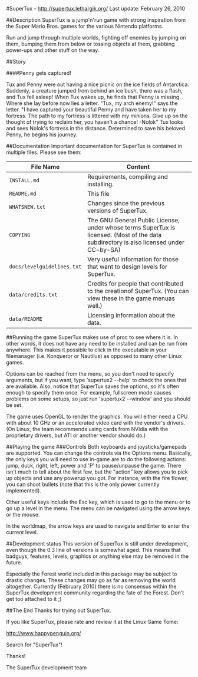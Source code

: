 #SuperTux - <http://supertux.lethargik.org/>
Last update: February 26, 2010

##Description
  SuperTux is a jump'n'run game with strong inspiration from the
  Super Mario Bros. games for the various Nintendo platforms.

  Run and jump through multiple worlds, fighting off enemies by jumping
  on them, bumping them from below or tossing objects at them, grabbing
  power-ups and other stuff on the way.


##Story

####Penny gets captured!

Tux and Penny were out having a nice picnic on the ice fields of Antarctica.
Suddenly, a creature jumped from behind an ice bush, there was a flash, and
Tux fell asleep!
When Tux wakes up, he finds that Penny is missing. Where she lay before now
lies a letter. "Tux, my arch enemy!" says the letter. "I have captured your
beautiful Penny and have taken her to my fortress. The path to my fortress
is littered with my minions. Give up on the thought of trying to reclaim
her, you haven't a chance! -Nolok"
Tux looks and sees Nolok's fortress in the distance. Determined to save his
beloved Penny, he begins his journey.


##Documentation
Important documentation for SuperTux is contained in multiple files.
Please see them:

File Name     | Content
------------- | -------------
`INSTALL.md`     | Requirements, compiling and installing.
`README.md`   | This file
`WHATSNEW.txt` | Changes since the previous versions of SuperTux.
`COPYING`     | The GNU General Public License, under whose terms SuperTux is licensed. (Most of the data subdirectory is also licensed under CC-by-SA)
`docs/levelguidelines.txt` | Very useful information for those that want to design levels for SuperTux.
`data/credits.txt` | Credits for people that contributed to the creationof SuperTux. (You can view these in the game menuas well.)
`data/README` | Licensing information about the data.



##Running the game
  SuperTux makes use of proc to see where it is. In other words, it does not
  have any need to be installed and can be run from anywhere. This makes
  it possible to click in the executable in your filemanager (i.e. Konqueror or
  Nautilus) as opposed to many other Linux games.

  Options can be reached from the menu, so you don't need to specify arguments,
  but if you want, type 'supertux2 --help' to check the ones that are available.
  Also, notice that SuperTux saves the options, so it's often enough to
  specify them once. For example, fullscreen mode causes problems on some setups,
  so just run 'supertux2 --window' and you should be set.

  The game uses OpenGL to render the graphics. You will either need a CPU
  with about 10 GHz or an accelerated video card with the vendor's drivers.
  (On Linux, the team recommends using cards from NVidia with the proprietary
  drivers, but ATI or another vendor should do.)


##Playing the game
###Controls
  Both keyboards and joysticks/gamepads are supported. You can change the
  controls via the Options menu. Basically, the only keys you will need to
  use in-game are to do the following actions: jump, duck, right, left, power
  and 'P' to pause/unpause the game. There isn't much to tell about the first
  few, but the "action" key allows you to pick up objects and use any powerup
  you got. For instance, with the fire flower, you can shoot bullets (note
  that this is the only power currently implemented).

  Other useful keys include the Esc key, which is used to go to the menu or
  to go up a level in the menu. The menu can be navigated using the arrow
  keys or the mouse.

  In the worldmap, the arrow keys are used to navigate and Enter to enter
  the current level.


##Development status
  This version of SuperTux is still under development, even though the
  0.3 line of versions is somewhat aged. This means that badguys, features,
  levels, graphics or anything else may be removed in the future.

  Especially the Forest world included in this package may be subject to
  drastic changes. These changes may go as far as removing the world
  altogether. Currently (February 2010) there is no consensus within the
  SuperTux development community regarding the fate of the Forest. Don't get
  too attached to it ;)


##The End
  Thanks for trying out SuperTux.

  If you like SuperTux, please rate and review it at the Linux Game Tome:

  <http://www.happypenguin.org/>

  Search for "SuperTux"!

  Thanks!

  The SuperTux development team

